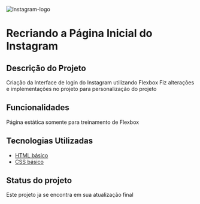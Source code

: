 ![Instagram-logo](https://www.dafont.com/forum/attach/orig/7/3/737566.png?1)

# Recriando a Página Inicial do Instagram

## Descrição do Projeto

Criação da Interface de login do Instagram utilizando Flexbox
Fiz alterações e implementações no projeto para personalização do projeto

## Funcionalidades

Página estática somente para treinamento de Flexbox

## Tecnologias Utilizadas

* [HTML básico](https://www.w3schools.com/html/)
* [CSS básico](https://developer.mozilla.org/pt-BR/docs/Web/CSS)

## Status do projeto

Este projeto ja se encontra em sua atualização final
